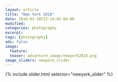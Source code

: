 ```yaml
---
layout: article
title: "New York 2018"
date: 2018-02-10T23:14:02-04:00
modified:
categories: photography
excerpt:
tags: [photography]
ads: false
image:
  feature:
  teaser: advanture_image/newyork2018.png
image_sliders: newyork_slider
---
```


{% include slider.html selector="newyork_slider" %}
